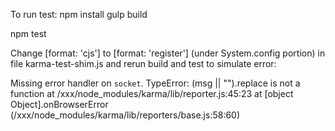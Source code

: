 To run test:
npm install
gulp build

npm test

Change [format: 'cjs'] to [format: 'register'] (under System.config portion) in file karma-test-shim.js and rerun build and test to simulate error:

Missing error handler on `socket`.
TypeError: (msg || "").replace is not a function
  at /xxx/node_modules/karma/lib/reporter.js:45:23
  at [object Object].onBrowserError (/xxx/node_modules/karma/lib/reporters/base.js:58:60)
